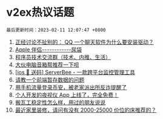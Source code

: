 # v2ex热议话题

`最后更新时间：2023-02-11 12:07:47 +0800`

1. [正经讨论不扯别的： QQ 一个聊天软件为什么要安装驱动？](https://www.v2ex.com/t/914862)
1. [Apple 伴侣------------尿袋](https://www.v2ex.com/t/914932)
1. [程序员技术交流群（技术、内推、生活）](https://www.v2ex.com/t/914959)
1. [大伙电脑音箱帮推荐一下呗](https://www.v2ex.com/t/914909)
1. [[ios 🎉 送码] ServerBee - 一款跨平台监控管理工具](https://www.v2ex.com/t/914946)
1. [请教一个前端暂存数据的问题](https://www.v2ex.com/t/914975)
1. [用手机流量登录币安，被老家派出所反诈提醒了](https://www.v2ex.com/t/914907)
1. [个人开发的夜视仪 App 上线了，完全免费！](https://www.v2ex.com/t/914871)
1. [搬瓦工稳定性怎么样，用过的朋友说说](https://www.v2ex.com/t/914893)
1. [最近家里装修，请问有没有 2000-25000 价位的床推荐的？](https://www.v2ex.com/t/914892)

